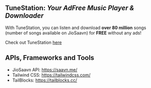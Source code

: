 ## TuneStation: *Your AdFree Music Player & Downloader*
With TuneStation, you can listen and download **over 80 million** songs (number of songs available on JioSaavn) for **FREE** without any ads!

Check out TuneStation [here](https://codyandersan.github.io/TuneStation/)

## APIs, Frameworks and Tools

 - JioSaavn API: https://saavn.me/
 - Tailwind CSS: https://tailwindcss.com/
 - TailBlocks: https://tailblocks.cc/
